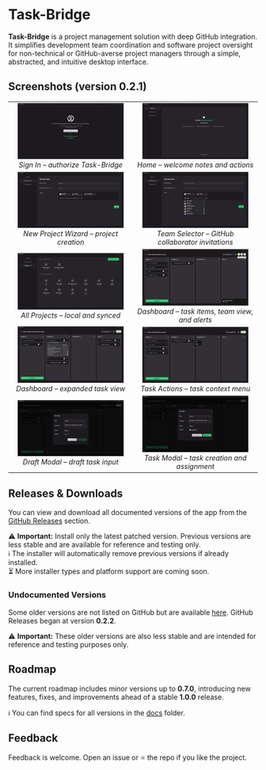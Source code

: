 # Task-Bridge

**Task-Bridge** is a project management solution with deep GitHub integration. It simplifies development team coordination and software project oversight for non-technical or GitHub-averse project managers through a simple, abstracted, and intuitive desktop interface.

## Screenshots (version 0.2.1)

<table>
  <tr>
    <td align="center" width="50%">
      <img src="./doc/screenshots/0-sign-in.png" width="90%"/><br/>
      <em>Sign In – authorize Task-Bridge</em>
    </td>
    <td align="center" width="50%">
      <img src="./doc/screenshots/1-home-screen.png" width="90%"/><br/>
      <em>Home – welcome notes and actions</em>
    </td>
  </tr>
  <tr>
    <td align="center">
      <img src="./doc/screenshots/2-new-project-wizard.png" width="90%"/><br/>
      <em>New Project Wizard – project creation</em>
    </td>
    <td align="center">
      <img src="./doc/screenshots/3-team-selector-in-new-project-wizard.png" width="90%"/><br/>
      <em>Team Selector – GitHub collaborator invitations</em>
    </td>
  </tr>
  <tr>
    <td align="center">
      <img src="./doc/screenshots/4-all-projects-view-screen.png" width="90%"/><br/>
      <em>All Projects – local and synced</em>
    </td>
    <td align="center">
      <img src="./doc/screenshots/5-project-dashboard-with-expanded-team-and-alert.png" width="90%"/><br/>
      <em>Dashboard – task items, team view, and alerts</em>
    </td>
  </tr>
  <tr>
    <td align="center">
      <img src="./doc/screenshots/6-project-dashboard-with-expanded-task.png" width="90%"/><br/>
      <em>Dashboard – expanded task view</em>
    </td>
    <td align="center">
      <img src="./doc/screenshots/7-project-dashboard-with-expanded-task-context-menu.png" width="90%"/><br/>
      <em>Task Actions – task context menu</em>
    </td>
  </tr>
  <tr>
    <td align="center">
      <img src="./doc/screenshots/8-draft-task-creation-modal.png" width="90%"/><br/>
      <em>Draft Modal – draft task input</em>
    </td>
    <td align="center">
      <img src="./doc/screenshots/9-task-creation-modal.png" width="90%"/><br/>
      <em>Task Modal – task creation and assignment</em>
    </td>
  </tr>
</table>

## Releases & Downloads

You can view and download all documented versions of the app from the [GitHub Releases](https://github.com/russellgn/task-bridge/releases) section.

⚠️ **Important:** Install only the latest patched version. Previous versions are less stable and are available for reference and testing only.  
ℹ️ The installer will automatically remove previous versions if already installed.  
⏳ More installer types and platform support are coming soon.

### Undocumented Versions

Some older versions are not listed on GitHub but are available [here](https://drive.google.com/drive/folders/1i988b_XsgcZ_Q5wK7dM5CCH7DYNJDwfV?usp=sharing). GitHub Releases began at version **0.2.2**.

⚠️ **Important:** These older versions are also less stable and are intended for reference and testing purposes only.

## Roadmap

The current roadmap includes minor versions up to **0.7.0**, introducing new features, fixes, and improvements ahead of a stable **1.0.0** release.

ℹ️ You can find specs for all versions in the [docs](https://github.com/RussellGN/Task-Bridge/tree/v0.2.2-alpha/doc) folder.

## Feedback

Feedback is welcome. Open an issue or ⭐ the repo if you like the project.
